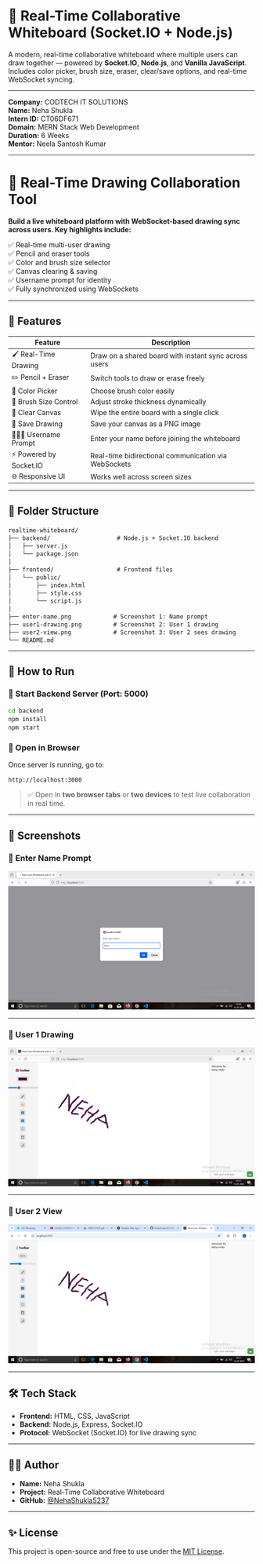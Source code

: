 # 🎨 Real-Time Collaborative Whiteboard (Socket.IO + Node.js)

A modern, real-time collaborative whiteboard where multiple users can draw together — powered by **Socket.IO**, **Node.js**, and **Vanilla JavaScript**. Includes color picker, brush size, eraser, clear/save options, and real-time WebSocket syncing.

---

**Company:** CODTECH IT SOLUTIONS  
**Name:** Neha Shukla  
**Intern ID:** CT06DF671  
**Domain:** MERN Stack Web Development  
**Duration:** 6 Weeks  
**Mentor:** Neela Santosh Kumar  

---

# 🚀 Real-Time Drawing Collaboration Tool

**Build a live whiteboard platform with WebSocket-based drawing sync across users. Key highlights include:**

✅ Real-time multi-user drawing  
✅ Pencil and eraser tools  
✅ Color and brush size selector  
✅ Canvas clearing & saving  
✅ Username prompt for identity  
✅ Fully synchronized using WebSockets

---

## 🧩 Features

| Feature               | Description                                               |
|-----------------------|-----------------------------------------------------------|
| 🖌️ Real-Time Drawing  | Draw on a shared board with instant sync across users     |
| ✏️ Pencil + Eraser    | Switch tools to draw or erase freely                      |
| 🎨 Color Picker        | Choose brush color easily                                 |
| 📏 Brush Size Control | Adjust stroke thickness dynamically                       |
| 🧹 Clear Canvas        | Wipe the entire board with a single click                 |
| 💾 Save Drawing        | Save your canvas as a PNG image                          |
| 🧑‍🤝‍🧑 Username Prompt  | Enter your name before joining the whiteboard             |
| ⚡ Powered by Socket.IO| Real-time bidirectional communication via WebSockets      |
| 🌐 Responsive UI       | Works well across screen sizes                           |

---

## 📁 Folder Structure

```
realtime-whiteboard/
├── backend/                   # Node.js + Socket.IO backend
│   ├── server.js
│   └── package.json
│
├── frontend/                  # Frontend files
│   └── public/
│       ├── index.html
│       ├── style.css
│       └── script.js
│
├── enter-name.png            # Screenshot 1: Name prompt
├── user1-drawing.png         # Screenshot 2: User 1 drawing
├── user2-view.png            # Screenshot 3: User 2 sees drawing
└── README.md
```

---

## 🚀 How to Run

### 🔹 Start Backend Server (Port: 5000)

```bash
cd backend
npm install
npm start
```

### 🔹 Open in Browser

Once server is running, go to:

```
http://localhost:3000
```

> ✅ Open in **two browser tabs** or **two devices** to test live collaboration in real time.

---

## 📸 Screenshots

### 🔹 Enter Name Prompt  
![Enter Name](enter-name.png)

---

### 🔹 User 1 Drawing  
![User 1 Drawing](user1-drawing.png)

---

### 🔹 User 2 View  
![User 2 View](user2-view.png)

---

## 🛠 Tech Stack

* **Frontend:** HTML, CSS, JavaScript  
* **Backend:** Node.js, Express, Socket.IO  
* **Protocol:** WebSocket (Socket.IO) for live drawing sync  

---

## 👩‍💻 Author

* **Name:** Neha Shukla  
* **Project:** Real-Time Collaborative Whiteboard  
* **GitHub:** [@NehaShukla5237](https://github.com/NehaShukla5237)

---

## ✨ License

This project is open-source and free to use under the [MIT License](LICENSE).


